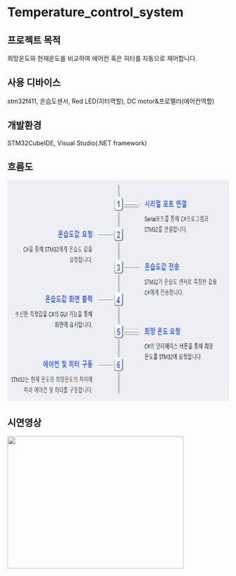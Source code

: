 # Temperature_control_system
## 프로젝트 목적
희망온도와 현재온도를 비교하여 에어컨 혹은 히터를 자동으로 제어합니다.
## 사용 디바이스
stm32f411, 온습도센서, Red LED(히터역할), DC motor&프로펠러(에어컨역할)
## 개발환경
STM32CubeIDE, Visual Studio(.NET framework)
## 흐름도
<img src="./image_video/temperature_flow.png" width=800 height=500>

## 시연영상
<img src="./image_video/Tem_Con_Sys.gif" width=400 height=300>
